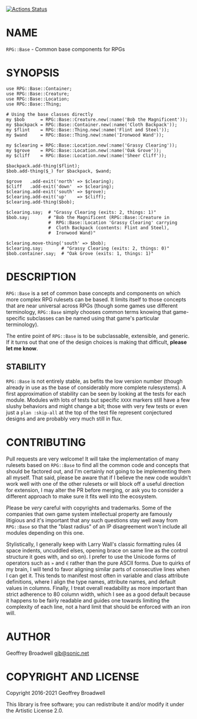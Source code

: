 [![Actions Status](https://github.com/japhb/RPG-Base/workflows/test/badge.svg)](https://github.com/japhb/RPG-Base/actions)

NAME
====

`RPG::Base` - Common base components for RPGs

SYNOPSIS
========

    use RPG::Base::Container;
    use RPG::Base::Creature;
    use RPG::Base::Location;
    use RPG::Base::Thing;

    # Using the base classes directly
    my $bob      = RPG::Base::Creature.new(:name('Bob the Magnificent'));
    my $backpack = RPG::Base::Container.new(:name('Cloth Backpack'));
    my $flint    = RPG::Base::Thing.new(:name('Flint and Steel'));
    my $wand     = RPG::Base::Thing.new(:name('Ironwood Wand'));

    my $clearing = RPG::Base::Location.new(:name('Grassy Clearing'));
    my $grove    = RPG::Base::Location.new(:name('Oak Grove'));
    my $cliff    = RPG::Base::Location.new(:name('Sheer Cliff'));

    $backpack.add-thing($flint);
    $bob.add-thing($_) for $backpack, $wand;

    $grove   .add-exit('north' => $clearing);
    $cliff   .add-exit('down'  => $clearing);
    $clearing.add-exit('south' => $grove);
    $clearing.add-exit('up'    => $cliff);
    $clearing.add-thing($bob);

    $clearing.say;  # "Grassy Clearing (exits: 2, things: 1)"
    $bob.say;       # "Bob the Magnificent (RPG::Base::Creature in
                    #  RPG::Base::Location 'Grassy Clearing' carrying
                    #  Cloth Backpack (contents: Flint and Steel),
                    #  Ironwood Wand)"

    $clearing.move-thing('south' => $bob);
    $clearing.say;       # "Grassy Clearing (exits: 2, things: 0)"
    $bob.container.say;  # "Oak Grove (exits: 1, things: 1)"

DESCRIPTION
===========

`RPG::Base` is a set of common base concepts and components on which more complex RPG rulesets can be based. It limits itself to those concepts that are near universal across RPGs (though some games use different terminology, `RPG::Base` simply chooses common terms knowing that game-specific subclasses can be named using that game's particular terminology).

The entire point of `RPG::Base` is to be subclassable, extensible, and generic. If it turns out that one of the design choices is making that difficult, **please let me know**.

STABILITY
---------

`RPG::Base` is not entirely stable, as befits the low version number (though already in use as the base of considerably more complete rulesystems). A first approximation of stability can be seen by looking at the tests for each module. Modules with lots of tests but specific `XXXX` markers still have a few slushy behaviors and might change a bit; those with very few tests or even just a `plan :skip-all` at the top of the test file represent conjectured designs and are probably very much still in flux.

CONTRIBUTING
============

Pull requests are very welcome! It will take the implementation of many rulesets based on `RPG::Base` to find all the common code and concepts that should be factored out, and I'm certainly not going to be implementing them all myself. That said, please be aware that if I believe the new code wouldn't work well with one of the other rulesets or will block off a useful direction for extension, I may alter the PR before merging, or ask you to consider a different approach to make sure it fits well into the ecosystem.

Please be *very* careful with copyrights and trademarks. Some of the companies that own game system intellectual property are famously litigious and it's important that any such questions stay well away from `RPG::Base` so that the "blast radius" of an IP disagreement won't include all modules depending on this one.

Stylistically, I generally keep with Larry Wall's classic formatting rules (4 space indents, uncuddled elses, opening brace on same line as the control structure it goes with, and so on). I prefer to use the Unicode forms of operators such as `»` and `∈` rather than the pure ASCII forms. Due to quirks of my brain, I will tend to favor aligning similar parts of consecutive lines when I can get it. This tends to manifest most often in variable and class attribute definitions, where I align the type names, attribute names, and default values in columns. Finally, I treat overall readability as more important than strict adherence to 80 column width, which I see as a good default because it happens to be fairly readable and guides one towards limiting the complexity of each line, not a hard limit that should be enforced with an iron will.

AUTHOR
======

Geoffrey Broadwell <gjb@sonic.net>

COPYRIGHT AND LICENSE
=====================

Copyright 2016-2021 Geoffrey Broadwell

This library is free software; you can redistribute it and/or modify it under the Artistic License 2.0.

